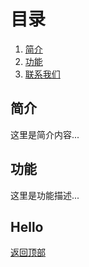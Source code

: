 # 目录
1. [简介](#简介)
2. [功能](#功能)
3. [联系我们](#hello)

## 简介
这里是简介内容...  

## 功能
这里是功能描述...  

## Hello
[返回顶部](#简介)  
